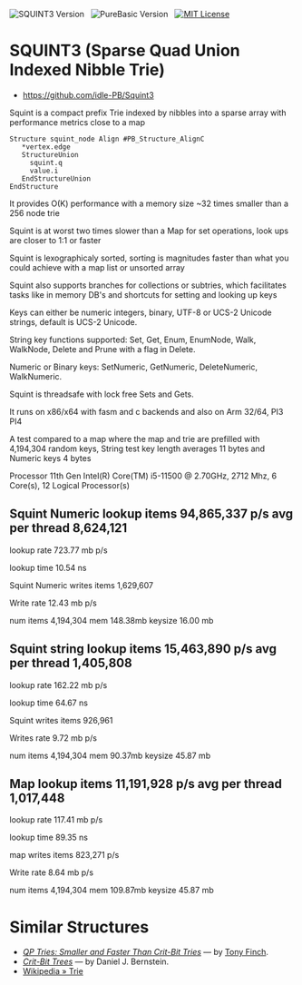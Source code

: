 ![SQUINT3 Version][badge squint]&nbsp;&nbsp;
![PureBasic Version][badge purebasic]&nbsp;&nbsp;
[![MIT License][badge license]](./LICENSE)&nbsp;&nbsp;

# SQUINT3 (Sparse Quad Union Indexed Nibble Trie)

- https://github.com/idle-PB/Squint3

Squint is a compact prefix Trie indexed by nibbles into a sparse array with performance metrics close to a map

    Structure squint_node Align #PB_Structure_AlignC
       *vertex.edge
       StructureUnion
         squint.q
         value.i 
       EndStructureUnion
    EndStructure 
     
It provides O(K) performance with a memory size ~32 times smaller than a 256 node trie

Squint is at worst two times slower than a Map for set operations, look ups are closer to 1:1 or faster 

Squint is lexographicaly sorted, sorting is magnitudes faster than what you could achieve with a map list or unsorted array 

Squint also supports branches for collections or subtries, which facilitates tasks like in memory DB's and shortcuts for setting and looking up keys   

Keys can either be numeric integers, binary, UTF-8 or UCS-2 Unicode strings, default is UCS-2 Unicode.

String key functions supported: Set, Get, Enum, EnumNode, Walk, WalkNode, Delete and Prune with a flag in Delete.

Numeric or Binary keys: SetNumeric, GetNumeric, DeleteNumeric, WalkNumeric. 

Squint is threadsafe with lock free Sets and Gets. 

It runs on x86/x64 with fasm and c backends and also on Arm 32/64, PI3 PI4    

A test compared to a map where the map and trie are prefilled with 4,194,304 random keys, String test key length averages 11 bytes and Numeric keys 4 bytes  

Processor 11th Gen Intel(R) Core(TM) i5-11500 @ 2.70GHz, 2712 Mhz, 6 Core(s), 12 Logical Processor(s)

## Squint Numeric lookup items 94,865,337 p/s avg per thread 8,624,121

lookup rate 723.77 mb p/s

lookup time 10.54 ns

Squint Numeric writes items 1,629,607

Write rate 12.43 mb p/s

num items 4,194,304 mem 148.38mb keysize 16.00 mb
 
## Squint string lookup items 15,463,890 p/s avg per thread 1,405,808

lookup rate 162.22 mb p/s

lookup time 64.67 ns

Squint writes items 926,961

Writes rate 9.72 mb p/s

num items 4,194,304 mem 90.37mb keysize 45.87 mb

## Map lookup items 11,191,928  p/s  avg per thread 1,017,448

lookup rate 117.41 mb p/s

lookup time 89.35 ns

map writes items 823,271 p/s

Write rate 8.64 mb p/s

num items 4,194,304 mem 109.87mb keysize 45.87 mb

# Similar Structures  

- _[QP Tries: Smaller and Faster Than Crit-Bit Tries]_ — by [Tony Finch].
- _[Crit-Bit Trees]_ — by Daniel J. Bernstein.
- [Wikipedia » Trie][Trie]

<!-----------------------------------------------------------------------------
                               REFERENCE LINKS
------------------------------------------------------------------------------>

[QP Tries: Smaller and Faster Than Crit-Bit Tries]: https://dotat.at/prog/qp/blog-2015-10-04.html "Read full article, by Tony Finch"
[Crit-Bit Trees]: https://cr.yp.To/critbit.html "Read full article, by D. J. Bernstein"
[Trie]: https://en.wikipedia.org/wiki/Trie "See 'Trie' entry at Wikipedia"

<!-- badges  -->

[badge license]: https://img.shields.io/badge/license-MIT-00b5da "Released under the MIT License"
[badge purebasic]: https://img.shields.io/badge/PureBasic-6.0-yellow "PureBasic 6.00 (x86/x64) — Linux/OS X/Windows (Arm) PI3/Pi4"
[badge squint]: https://img.shields.io/badge/SQUINT3-yellow "SQUINT 3"
[badge travis]: https://travis-ci.com/idle-PB/SQUINT.svg?branch=master "Travis CI: EditorConfig code styles consistency validation"

<!-- people -->

[Tony Finch]: https://github.com/fanf2 "View Tony Finch's GitHub profile"
